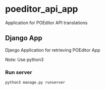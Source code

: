 # poeditor_api_app
Application for POEditor API translations

## Django App

Django Application for retrieving POEditor App

Note: Use python3
### Run server

```
python3 manage.py runserver
```
